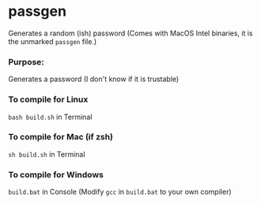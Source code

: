 # passgen
Generates a random (ish) password
(Comes with MacOS Intel binaries, it is the unmarked `passgen` file.)

### Purpose:
Generates a password (I don't know if it is trustable)

### To compile for Linux
`bash build.sh` in Terminal
### To compile for Mac (if zsh)
`sh build.sh` in Terminal
### To compile for Windows
`build.bat` in Console (Modify `gcc` in `build.bat` to your own compiler)
